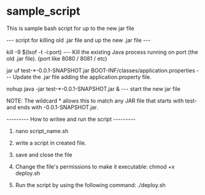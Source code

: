 # sample_script
This is sample bash script for up to the new jar file



--- script for killing old .jar file and up the new .jar file ---

kill -9 $(lsof -t -i:port)
--- Kill the existing Java process running on port (the old .jar file).  (port like 8080 / 8081 / etc) 


jar uf test-*-0.0.1-SNAPSHOT.jar BOOT-INF/classes/application.properties
--- Update the .jar file adding the application.property file.

nohup java -jar test-*-0.0.1-SNAPSHOT.jar &
--- start the new jar file 


NOTE: The wildcard * allows this to match any JAR file that starts with test- and ends with -0.0.1-SNAPSHOT.jar.



--------- How to writee and run the script --------- 

1. nano script_name.sh
2. write a script in created file.
3. save and close the file
4. Change the file's permissions to make it executable:
     chmod +x deploy.sh
   
6. Run the script by using the following command:
     ./deploy.sh


